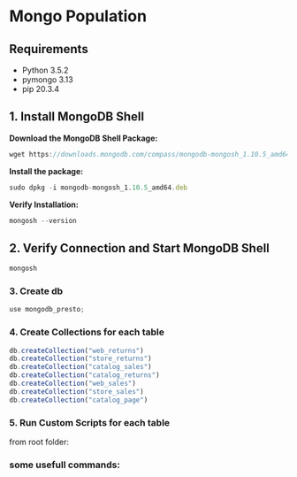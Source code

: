 # Mongo Population
## Requirements

* Python 3.5.2
* pymongo 3.13
* pip 20.3.4

## 1. Install MongoDB Shell

**Download the MongoDB Shell Package:**

```jsx
wget https://downloads.mongodb.com/compass/mongodb-mongosh_1.10.5_amd64.deb
```

**Install the package:**

```jsx
sudo dpkg -i mongodb-mongosh_1.10.5_amd64.deb
```

**Verify Installation:**

```jsx
mongosh --version
```

## 2. Verify Connection and Start MongoDB Shell

```jsx
mongosh
```

### 3. Create db

```jsx
use mongodb_presto;
```

### 4. Create Collections for each table

```jsx
db.createCollection("web_returns")
db.createCollection("store_returns")
db.createCollection("catalog_sales")
db.createCollection("catalog_returns")
db.createCollection("web_sales")
db.createCollection("store_sales")
db.createCollection("catalog_page")
```

### 5. Run Custom Scripts for each table

from root folder:

### some usefull commands:

